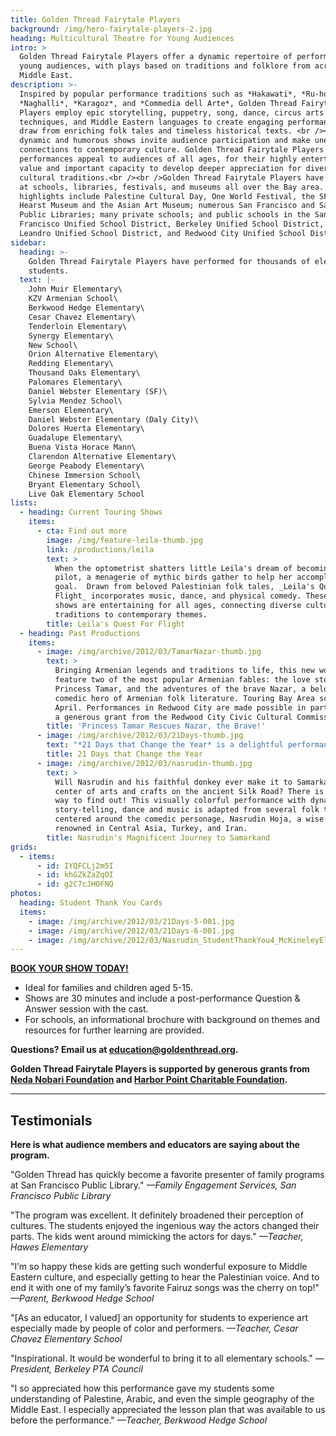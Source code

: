 ```yaml
---
title: Golden Thread Fairytale Players
background: /img/hero-fairytale-players-2.jpg
heading: Multicultural Theatre for Young Audiences
intro: >
  Golden Thread Fairytale Players offer a dynamic repertoire of performances for
  young audiences, with plays based on traditions and folklore from across the
  Middle East. 
description: >-
  Inspired by popular performance traditions such as *Hakawati*, *Ru-hozi*,
  *Naghalli*, *Karagoz*, and *Commedia dell Arte*, Golden Thread Fairytale
  Players employ epic storytelling, puppetry, song, dance, circus arts
  techniques, and Middle Eastern languages to create engaging performances that
  draw from enriching folk tales and timeless historical texts. <br /><br />Our
  dynamic and humorous shows invite audience participation and make unexpected
  connections to contemporary culture. Golden Thread Fairytale Players
  performances appeal to audiences of all ages, for their highly entertaining
  value and important capacity to develop deeper appreciation for diverse
  cultural traditions.<br /><br />Golden Thread Fairytale Players have performed
  at schools, libraries, festivals, and museums all over the Bay area. A few
  highlights include Palestine Cultural Day, One World Festival, the SFMOMA, the
  Hearst Museum and the Asian Art Museum; numerous San Francisco and San Mateo
  Public Libraries; many private schools; and public schools in the San
  Francisco Unified School District, Berkeley Unified School District, San
  Leandro Unified School District, and Redwood City Unified School District.
sidebar:
  heading: >-
    Golden Thread Fairytale Players have performed for thousands of elementary
    students.
  text: |-
    John Muir Elementary\
    KZV Armenian School\
    Berkwood Hedge Elementary\
    Cesar Chavez Elementary\
    Tenderloin Elementary\
    Synergy Elementary\
    New School\
    Orion Alternative Elementary\
    Redding Elementary\
    Thousand Oaks Elementary\
    Palomares Elementary\
    Daniel Webster Elementary (SF)\
    Sylvia Mendez School\
    Emerson Elementary\
    Daniel Webster Elementary (Daly City)\
    Dolores Huerta Elementary\
    Guadalupe Elementary\
    Buena Vista Horace Mann\
    Clarendon Alternative Elementary\
    George Peabody Elementary\
    Chinese Immersion School\
    Bryant Elementary School\
    Live Oak Elementary School
lists:
  - heading: Current Touring Shows
    items:
      - cta: Find out more
        image: /img/feature-leila-thumb.jpg
        link: /productions/leila
        text: >
          When the optometrist shatters little Leila's dream of becoming a
          pilot, a menagerie of mythic birds gather to help her accomplish her
          goal.  Drawn from beloved Palestinian folk tales, _Leila's Quest for
          Flight_ incorporates music, dance, and physical comedy. These dynamic
          shows are entertaining for all ages, connecting diverse cultural
          traditions to contemporary themes. 
        title: Leila's Quest For Flight
  - heading: Past Productions
    items:
      - image: /img/archive/2012/03/TamarNazar-thumb.jpg
        text: >
          Bringing Armenian legends and traditions to life, this new work will
          feature two of the most popular Armenian fables: the love story of
          Princess Tamar, and the adventures of the brave Nazar, a beloved
          comedic hero of Armenian folk literature. Touring Bay Area schools in
          April. Performances in Redwood City are made possible in part through
          a generous grant from the Redwood City Civic Cultural Commission.
        title: 'Princess Tamar Rescues Nazar, the Brave!'
      - image: /img/archive/2012/03/21Days-thumb.jpg
        text: "*21 Days that Change the Year* is a delightful performance frames an ancient tale from Ferdowsi’s Shahnameh within contemporary adventures of a sister and brother eagerly awaiting the coming of Nowruz.\_Starting from spring cleaning and setting a traditional Haft-seen table, to Charshanbeh-suri where children jump over fire, and the Sizdeh-bedar picnic which concludes the rite of spring ceremonies, *21 Days* will introduce audiences to the rituals of the Iranian New Year, Nowruz. \n"
        title: 21 Days that Change the Year
      - image: /img/archive/2012/03/nasrudin-thumb.jpg
        text: >
          Will Nasrudin and his faithful donkey ever make it to Samarkand, the
          center of arts and crafts on the ancient Silk Road? There is only one
          way to find out! This visually colorful performance with dynamic
          story-telling, dance and music is adapted from several folk tales
          centered around the comedic personage, Nasrudin Hoja, a wise fool
          renowned in Central Asia, Turkey, and Iran.
        title: Nasrudin's Magnificent Journey to Samarkand
grids:
  - items:
      - id: IYQFCLj2m5I
      - id: khGZkZaZqOI
      - id: g2C7cJHOFNQ
photos:
  heading: Student Thank You Cards
  items:
    - image: /img/archive/2012/03/21Days-5-001.jpg
    - image: /img/archive/2012/03/21Days-6-001.jpg
    - image: /img/archive/2012/03/Nasrudin_StudentThankYou4_McKineleyElem.jpg
---
```

**[BOOK YOUR SHOW TODAY!](https://docs.google.com/forms/d/1H7TdX7cdsuCFg__zic9CAz8ljHUz7w7tHbBTBaeep7g)**

* Ideal for families and children aged 5-15.
* Shows are 30 minutes and include a post-performance Question & Answer session with the cast.
* For schools, an informational brochure with background on themes and resources for further learning are provided.

**Questions? Email us at [education@goldenthread.org](mailto:education@goldenthread.org).**

**Golden Thread Fairytale Players is supported by generous grants from [Neda Nobari Foundation](http://nnf.foundation/) and [Harbor Point Charitable Foundation](https://www.hpcfgiving.org/).**

- - -

## **Testimonials**

**Here is what audience members and educators are saying about the program.**

"Golden Thread has quickly become a favorite presenter of family programs at San Francisco Public Library."  *—Family Engagement Services, San Francisco Public Library*

"The program was excellent. It definitely broadened their perception of cultures. The students enjoyed the ingenious way the actors changed their parts. The kids went around mimicking the actors for days." *—Teacher, Hawes Elementary*

"I’m so happy these kids are getting such wonderful exposure to Middle Eastern culture, and especially getting to hear the Palestinian voice. And to end it with one of my family’s favorite Fairuz songs was the cherry on top!" *—Parent, Berkwood Hedge School*

"\[As an educator, I valued] an opportunity for students to experience art especially made by people of color and performers. *—Teacher, Cesar Chavez Elementary School*

"Inspirational. It would be wonderful to bring it to all elementary schools." *—President, Berkeley PTA Council*

"I so appreciated how this performance gave my students some understanding of Palestine, Arabic, and even the simple geography of the Middle East. I especially appreciated the lesson plan that was available to us before the performance." *—Teacher, Berkwood Hedge School*

